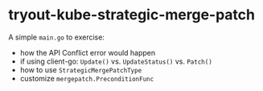 # tryout-kube-strategic-merge-patch

A simple `main.go` to exercise:

- how the API Conflict error would happen
- if using client-go: `Update()` vs. `UpdateStatus()` vs. `Patch()`
- how to use `StrategicMergePatchType`
- customize `mergepatch.PreconditionFunc`